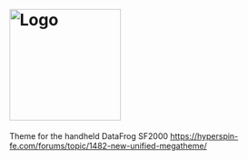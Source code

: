 <p>&nbsp;</p>

# <img alt="Logo" src="https://i.ibb.co/Tm85sKL/unified-logo-png.png" width="196px">

Theme for the handheld DataFrog SF2000
https://hyperspin-fe.com/forums/topic/1482-new-unified-megatheme/
